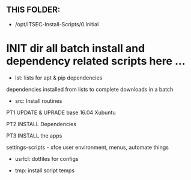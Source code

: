 ## THIS FOLDER: 
- /opt/ITSEC-Install-Scripts/0.Initial

# INIT dir all batch install and dependency related scripts here ...

- lst: lists for apt & pip dependencies

dependencies installed from lists to complete downloads in a batch

- src: Install routines

PT1 UPDATE & UPRADE base 16.04 Xubuntu

PT2 INSTALL Dependencies

PT3 INSTALL the apps

settings-scripts - xfce user environment, menus, automate things

- usrlcl: dotfiles for configs

- tmp:  install script temps